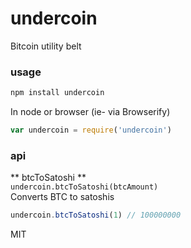 # undercoin
Bitcoin utility belt

### usage

```bash
npm install undercoin
```
In node or browser (ie- via Browserify)
```javascript
var undercoin = require('undercoin')
```


### api

** btcToSatoshi **  
`undercoin.btcToSatoshi(btcAmount)`  
Converts BTC to satoshis

```javascript
undercoin.btcToSatoshi(1) // 100000000
```

MIT

